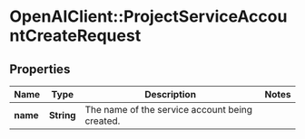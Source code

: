 # OpenAIClient::ProjectServiceAccountCreateRequest

## Properties
Name | Type | Description | Notes
------------ | ------------- | ------------- | -------------
**name** | **String** | The name of the service account being created. | 

